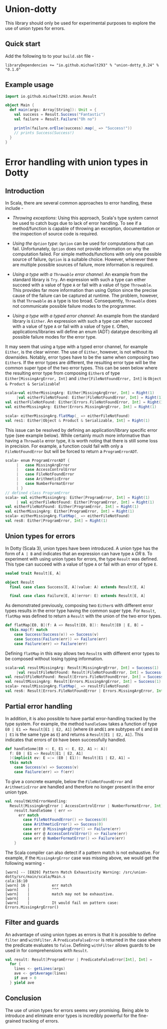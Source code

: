 # Union-dotty

This library should only be used for experimental purposes to explore the use of union types for errors.

## Quick start

Add the following to to your `build.sbt` file -

```
libraryDependencies += "io.github.michaelt293" % "union-dotty_0.24" % "0.1.0"
```

## Example usage

```scala
import io.github.michaelt293.union.Result

object Main {
  def main(args: Array[String]): Unit = {
    val success = Result.Success("Fantastic")
    val failure = Result.Failure("Oh no")

    println(failure.orElse(success).map(_ => "Success!"))
    // prints Success(Success!)
  }
}
```

# Error handling with union types in Dotty

## Introduction

In Scala, there are several common approaches to error handling, these include -

* *Throwing exceptions*: Using this approach, Scala's type system cannot be used to catch bugs due to lack of error handling. To see if a method/function is capable of throwing an exception, documentation or the inspection of source code is required.

* *Using the `Option` type*: `Option` can be used for computations that can fail. Unfortunately, `Option` does not provide information on why the computation failed. For simple methods/functions with only one possible source of failure, `Option` is a suitable choice. However, whenever there are multiple possible sources of failure, more information is required.

* *Using a type with a `Throwable` error channel*: An example from the standard library is `Try`. An expression with such a type can either succeed with a value of type `A` or fail with a value of type `Throwable`. This provides far more information than using Option since the precise cause of the failure can be captured at runtime. The problem, however, is that `Throwable` as a type is too broad. Consequently, `Throwable` does not communicate possible failure modes to the programmer.

* *Using a type with a typed error channel*: An example from the standard library is `Either`. An expression with such a type can either succeed with a value of type `A` or fail with a value of type `E`. Often, applications/libraries will define an enum (ADT) datatype describing all possible failure modes for the error type.

It may seem that using a type with a typed error channel, for example `Either`, is the clear winner. The use of `Either`, however, is not without its downsides. Notably, error types have to be the same when composing two `Either`s. If the error types are different, the resulting error type will be the common super type of the two error types. This can be seen below where the resulting error type from composing `Either`s of type `Either[MissingArgError, Int]` and `ither[FileNotFoundError, Int]` is `Object & Product & Serializable`!

```scala
scala>val eitherMissingArg: Either[MissingArgError, Int] = Right(1)
     |val eitherFileNotFound: Either[FileNotFoundError, Int] = Right(1)
val eitherFileNotFound: Either[Errors.FileNotFoundError, Int] = Right(1)
val eitherMissingArg: Either[Errors.MissingArgError, Int] = Right(1)

scala> eitherMissingArg.flatMap(_ => eitherFileNotFound)
val res1: Either[Object & Product & Serializable, Int] = Right(1)
```

This issue can be resolved by defining an application/library specific error type (see example below). While certainly much more informative than having a `Throwable` error type, it is worth noting that there is still some loss in precision. For example, a function could fail with only a `FileNotFoundError` but will be forced to return a `ProgramErrorADT`.

```scala
scala> enum ProgramErrorADT {
     |   case MissingArgError
     |   case AccessControlError
     |   case FileNotFoundError
     |   case ArithmeticError
     |   case NumberFormatError
     | }
// defined class ProgramError
scala> val eitherMissingArg: Either[ProgramError, Int] = Right(1)
     | val eitherFileNotFound: Either[ProgramError, Int] = Right(1)
val eitherFileNotFound: Either[ProgramError, Int] = Right(1)
val eitherMissingArg: Either[ProgramError, Int] = Right(1)
scala> eitherMissingArg.flatMap(_ => eitherFileNotFound)
val res8: Either[ProgramError, Int] = Right(1)
```

## Union types for errors

In Dotty (Scala 3), union types have been introduced. A union type has the form of `A | B` and indicates that an expression can have type `A` *OR* `B`. To experiment with using union types for errors, the type `Result` was defined. This type can succeed with a value of type `A` or fail with an error of type `E`.

```scala
sealed trait Result[E, A]

object Result
  final case class Success[E, A](value: A) extends Result[E, A]

  final case class Failure[E, A](error: E) extends Result[E, A]
```

As demonstrated previously, composing two `Either`s with different error types results in the error type having the common super type. For `Result`, `flatMap` was defined to return a `Result` with the union of the two error types.

```scala
def flatMap[E0, B](f: A => Result[E0, B]): Result[E0 | E, B] =
  this.map(f) match
    case Success(Success(v)) => Success(v)
    case Success(Failure(err)) => Failure(err)
    case Failure(err) => Failure(err)
```

Defining `flatMap` in this way allows two `Result`s with different error types to be composed without losing typing information.

```scala
scala>val resultMissingArg: Result[MissingArgError, Int] = Success(1)      
     |val resultFileNotFound: Result[FileNotFoundError, Int] = Success(1)
val resultFileNotFound: Result[Errors.FileNotFoundError, Int] = Success(1)
val resultMissingArg: Result[Errors.MissingArgError, Int] = Success(1)
scala> resultMissingArg.flatMap(_ => resultFileNotFound)
val res6: Result[Errors.FileNotFoundError | Errors.MissingArgError, Int] = Success(1)
```

## Partial error handling

In addition, it is also possible to have partial error-handling tracked by the type system. For example, the method `handleSome` takes a function of type `E0 | E1 => Result[E1 | E2, A1]` (where `E0` and`E1` are subtypes of `E` and `E0 | E1` is the same type as `E`) and returns a `Result[E1 | E2, A1]`. This indicates that errors of `E0` have been successfully handled.

```scala
def handleSome[E0 <: E, E1 <: E, E2, A1 >: A](
  f: E0 | E1 => Result[E1 | E2, A1]
  )(implicit ev: E =:= (E0 | E1)): Result[E1 | E2, A1] =
  this match
    case Success(v) => Success(v)
    case Failure(err) => f(err)
```

To give a concrete example, below the `FileNotFoundError` and `ArithmeticError` are handled and therefore no longer present in the error union type.

```scala
val resultWithErrorHandling: 
  Result[MissingArgError | AccessControlError | NumberFormatError, Int] = 
    result.handleSome { err =>
      err match
        case FileNotFoundError() => Success(0)
        case ArithmeticError() => Success(0)
        case err @ MissingArgError() => Failure(err)
        case err @ AccessControlError() => Failure(err)
        case err @ NumberFormatError() => Failure(err)
    }
```

The Scala compiler can also detect if a pattern match is not exhaustive. For example, if the `MissingArgError` case was missing above, we would get the following warning -
```text
[warn] -- [E029] Pattern Match Exhaustivity Warning: /src/union-dotty/src/main/scala/Main.s
cala:16:10 
[warn] 16 |          err match
[warn]    |          ^^^
[warn]    |          match may not be exhaustive.
[warn]    |
[warn]    |          It would fail on pattern case: Errors.MissingArgError()
```

## Filter and guards

An advantage of using union types as errors is that it is possible to define `filter` and `withFilter`. A `PredicateFalseError` is returned in the case where the predicate evaluates to `false`. Defining `withFilter` allows guards to be used in for comprehensions with `Result`.

```scala
val result: Result[ProgramError | PredicateFalseError[Int], Int] =
  for {
    lines <- getLines(args)
    ave <- getAverage(lines)
    if ave > 0
  } yield ave
```

## Conclusion

The use of union types for errors seems very promising. Being able to introduce and eliminate error types is incredibly powerful for the fine-grained tracking of errors.
